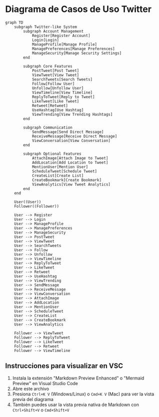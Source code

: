 # Diagrama de Casos de Uso Twitter

```mermaid
graph TD
    subgraph Twitter-like System
        subgraph Account Management
            Register[Register Account]
            Login[Login]
            ManageProfile[Manage Profile]
            ManagePreferences[Manage Preferences]
            ManageSecurity[Manage Security Settings]
        end
        
        subgraph Core Features
            PostTweet[Post Tweet]
            ViewTweet[View Tweet]
            SearchTweets[Search Tweets]
            Follow[Follow User]
            Unfollow[Unfollow User]
            ViewTimeline[View Timeline]
            ReplyToTweet[Reply to Tweet]
            LikeTweet[Like Tweet]
            Retweet[Retweet]
            UseHashtag[Use Hashtag]
            ViewTrending[View Trending Hashtags]
        end
        
        subgraph Communication
            SendMessage[Send Direct Message]
            ReceiveMessage[Receive Direct Message]
            ViewConversation[View Conversation]
        end
        
        subgraph Optional Features
            AttachImage[Attach Image to Tweet]
            AddLocation[Add Location to Tweet]
            MentionUser[Mention User]
            ScheduleTweet[Schedule Tweet]
            CreateList[Create List]
            CreateBookmark[Create Bookmark]
            ViewAnalytics[View Tweet Analytics]
        end
    end
    
    User((User))
    Follower((Follower))
    
    User --> Register
    User --> Login
    User --> ManageProfile
    User --> ManagePreferences
    User --> ManageSecurity
    User --> PostTweet
    User --> ViewTweet
    User --> SearchTweets
    User --> Follow
    User --> Unfollow
    User --> ViewTimeline
    User --> ReplyToTweet
    User --> LikeTweet
    User --> Retweet
    User --> UseHashtag
    User --> ViewTrending
    User --> SendMessage
    User --> ReceiveMessage
    User --> ViewConversation
    User --> AttachImage
    User --> AddLocation
    User --> MentionUser
    User --> ScheduleTweet
    User --> CreateList
    User --> CreateBookmark
    User --> ViewAnalytics
    
    Follower --> ViewTweet
    Follower --> ReplyToTweet
    Follower --> LikeTweet
    Follower --> Retweet
    Follower --> ViewTimeline
```

## Instrucciones para visualizar en VSC

1. Instala la extensión "Markdown Preview Enhanced" o "Mermaid Preview" en Visual Studio Code
2. Abre este archivo
3. Presiona `Ctrl+K V` (Windows/Linux) o `Cmd+K V` (Mac) para ver la vista previa del diagrama
4. También puedes usar la vista previa nativa de Markdown con `Ctrl+Shift+V` o `Cmd+Shift+V`